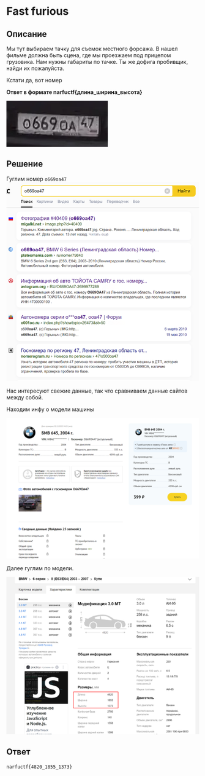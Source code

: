 # Fast furious

## Описание

Мы тут выбираем тачку для съемок местного форсажа. В нашел фильме должна быть сцена, где мы проезжаем под прицепом грузовика. Нам нужны габариты по тачке. Ты же дофига пробивщик, найди их пожалуйста. 

Кстати да, вот номер

**Ответ в формате narfuctf{длина_ширина_высота}**


![Screenshot_1.png](../../_resources/Screenshot_1.png)


## Решение
Гуглим номер `о669оа47`
![9962c65d6dc40e323a0b1ec82fbab9f3.png](../../_resources/9962c65d6dc40e323a0b1ec82fbab9f3.png)

Нас интересуют свежие данные, так что сравниваем данные сайтов между собой. 

Находим инфу о модели машины

![6d10551fe967cb20365977438ee73ce8.png](../../_resources/6d10551fe967cb20365977438ee73ce8.png)

Далее гуглим по модели.

![1eb1f388141e74cf31bef6de7cf7b486.png](../../_resources/1eb1f388141e74cf31bef6de7cf7b486.png)


## Ответ

`narfuctf{4820_1855_1373}`